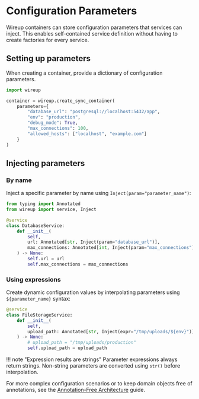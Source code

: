 # Configuration Parameters

Wireup containers can store configuration parameters that services can inject. This enables self-contained service
definition without having to create factories for every service.

## Setting up parameters

When creating a container, provide a dictionary of configuration parameters.

```python
import wireup

container = wireup.create_sync_container(
    parameters={
        "database_url": "postgresql://localhost:5432/app",
        "env": "production",
        "debug_mode": True,
        "max_connections": 100,
        "allowed_hosts": ["localhost", "example.com"]
    }
)
```

## Injecting parameters

### By name

Inject a specific parameter by name using `Inject(param="parameter_name")`:

```python
from typing import Annotated
from wireup import service, Inject

@service
class DatabaseService:
    def __init__(
        self,
        url: Annotated[str, Inject(param="database_url")],
        max_connections: Annotated[int, Inject(param="max_connections")]
    ) -> None:
        self.url = url
        self.max_connections = max_connections
```

### Using expressions

Create dynamic configuration values by interpolating parameters using `${parameter_name}` syntax:

```python
@service
class FileStorageService:
    def __init__(
        self, 
        upload_path: Annotated[str, Inject(expr="/tmp/uploads/${env}")]
    ) -> None:
        # upload_path = "/tmp/uploads/production"
        self.upload_path = upload_path
```

!!! note "Expression results are strings"
    Parameter expressions always return strings. Non-string parameters are converted using `str()` before interpolation.

For more complex configuration scenarios or to keep domain objects free of annotations, see the [Annotation-Free Architecture](annotation_free.md#configuration-classes) guide.
